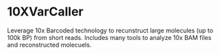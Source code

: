 # 10XVarCaller

Leverage 10x Barcoded technology to recunstruct large molecules (up to 100k BP) from short reads.
Includes many tools to analyze 10x BAM files and reconstructed molecuels.
